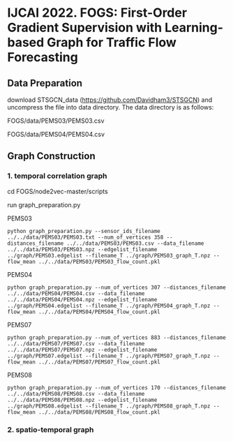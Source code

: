 # IJCAI 2022. FOGS: First-Order Gradient Supervision with Learning-based Graph for Traffic Flow Forecasting

## Data Preparation
download STSGCN_data (https://github.com/Davidham3/STSGCN) and uncompress the file into data directory. The data directory is as follows:

FOGS/data/PEMS03/PEMS03.csv

FOGS/data/PEMS04/PEMS04.csv

## Graph Construction
### 1. temporal correlation graph
cd FOGS/node2vec-master/scripts

run graph_preparation.py

PEMS03
```
python graph_preparation.py --sensor_ids_filename ../../data/PEMS03/PEMS03.txt --num_of_vertices 358 --distances_filename ../../data/PEMS03/PEMS03.csv --data_filename ../../data/PEMS03/PEMS03.npz --edgelist_filename ../graph/PEMS03.edgelist --filename_T ../graph/PEMS03_graph_T.npz --flow_mean ../../data/PEMS03/PEMS03_flow_count.pkl
```

PEMS04
```
python graph_preparation.py --num_of_vertices 307 --distances_filename ../../data/PEMS04/PEMS04.csv --data_filename ../../data/PEMS04/PEMS04.npz --edgelist_filename ../graph/PEMS04.edgelist --filename_T ../graph/PEMS04_graph_T.npz --flow_mean ../../data/PEMS04/PEMS04_flow_count.pkl
```

PEMS07
```
python graph_preparation.py --num_of_vertices 883 --distances_filename ../../data/PEMS07/PEMS07.csv --data_filename ../../data/PEMS07/PEMS07.npz --edgelist_filename ../graph/PEMS07.edgelist --filename_T ../graph/PEMS07_graph_T.npz --flow_mean ../../data/PEMS07/PEMS07_flow_count.pkl
```

PEMS08
```
python graph_preparation.py --num_of_vertices 170 --distances_filename ../../data/PEMS08/PEMS08.csv --data_filename ../../data/PEMS08/PEMS08.npz --edgelist_filename ../graph/PEMS08.edgelist --filename_T ../graph/PEMS08_graph_T.npz --flow_mean ../../data/PEMS08/PEMS08_flow_count.pkl
```
### 2. spatio-temporal graph
